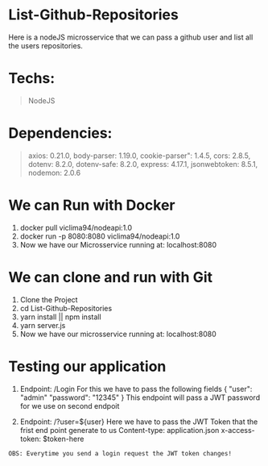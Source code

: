 # List-Github-Repositories
Here is a nodeJS microsservice that we can pass a github user and list all the users repositories.

# Techs:
  > NodeJS
  
# Dependencies:
  > axios: 0.21.0,
  > body-parser: 1.19.0,
  > cookie-parser": 1.4.5,
  > cors: 2.8.5,
  > dotenv: 8.2.0,
  > dotenv-safe: 8.2.0,
  > express: 4.17.1,
  > jsonwebtoken: 8.5.1,
  > nodemon: 2.0.6
  
# We can Run with Docker 
 1. docker pull viclima94/nodeapi:1.0
 2. docker run -p 8080:8080 viclima94/nodeapi:1.0
 3. Now we have our Microsservice running at: localhost:8080

# We can clone and run with Git
 1. Clone the Project
 2. cd List-Github-Repositories
 3. yarn install || npm install
 4. yarn server.js
 5. Now we have our microsservice running at: localhost:8080

# Testing our application

  1. Endpoint:  /Login
    For this we have to pass the following fields
      {
        "user": "admin"
        "password": "12345"
      }
    This endpoint will pass a JWT password for we use on second endpoit 
  
  2. Endpoint: /?user=${user} 
    Here we have to pass the JWT Token that the frist end point generate to us 
      Content-type: application.json 
      x-access-token: $token-here

    OBS: Everytime you send a login request the JWT token changes! 

